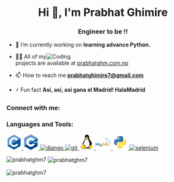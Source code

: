 
<h1 align="center">Hi 👋, I'm Prabhat Ghimire</h1>
<h3 align="center">Engineer to be !!</h3>

- 🔭 I’m currently working on **learning advance Python.**

<img align="right" alt="Coding" width="400" src="https://steamcdn-a.akamaihd.net/steamcommunity/public/images/clans/25870705/7603fe64d493c2160f214ed87fdf8d216c6df05f.gif">

- 👨‍💻 All of my projects are available at [prabhatghm.com.np](prabhatghm.com.np)

- 📫 How to reach me **prabhatghimire7@gmail.com**

- ⚡ Fun fact **Así, así, así gana el Madrid! HalaMadrid**

<h3 align="left">Connect with me:</h3>
<p align="left">
</p>

<h3 align="left">Languages and Tools:</h3>
<p align="left"> <a href="https://www.cprogramming.com/" target="_blank" rel="noreferrer"> <img src="https://raw.githubusercontent.com/devicons/devicon/master/icons/c/c-original.svg" alt="c" width="40" height="40"/> </a> <a href="https://www.w3schools.com/cpp/" target="_blank" rel="noreferrer"> <img src="https://raw.githubusercontent.com/devicons/devicon/master/icons/cplusplus/cplusplus-original.svg" alt="cplusplus" width="40" height="40"/> </a> <a href="https://www.djangoproject.com/" target="_blank" rel="noreferrer"> <img src="https://cdn.worldvectorlogo.com/logos/django.svg" alt="django" width="40" height="40"/> </a> <a href="https://git-scm.com/" target="_blank" rel="noreferrer"> <img src="https://www.vectorlogo.zone/logos/git-scm/git-scm-icon.svg" alt="git" width="40" height="40"/> </a> <a href="https://www.linux.org/" target="_blank" rel="noreferrer"> <img src="https://raw.githubusercontent.com/devicons/devicon/master/icons/linux/linux-original.svg" alt="linux" width="40" height="40"/> </a> <a href="https://www.mysql.com/" target="_blank" rel="noreferrer"> <img src="https://raw.githubusercontent.com/devicons/devicon/master/icons/mysql/mysql-original-wordmark.svg" alt="mysql" width="40" height="40"/> </a> <a href="https://www.python.org" target="_blank" rel="noreferrer"> <img src="https://raw.githubusercontent.com/devicons/devicon/master/icons/python/python-original.svg" alt="python" width="40" height="40"/> </a> <a href="https://www.selenium.dev" target="_blank" rel="noreferrer"> <img src="https://raw.githubusercontent.com/detain/svg-logos/780f25886640cef088af994181646db2f6b1a3f8/svg/selenium-logo.svg" alt="selenium" width="40" height="40"/> </a> </p>

<p><img align="left" src="https://github-readme-stats.vercel.app/api/top-langs?username=prabhatghm7&show_icons=true&locale=en&layout=compact" alt="prabhatghm7" /></p>

<p>&nbsp;<img align="center" src="https://github-readme-stats.vercel.app/api?username=prabhatghm7&show_icons=true&locale=en" alt="prabhatghm7" /></p>

<p><img align="center" src="https://github-readme-streak-stats.herokuapp.com/?user=prabhatghm7&" alt="prabhatghm7" /></p>

